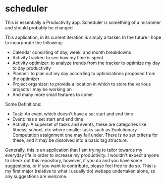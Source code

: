 scheduler
=========

<p> 
  This is essentially a Productivity app.
  Scheduler is something of a misnomer and should probably be changed 
</p>
<p>
  This application, in its current iteration is simply a tasker.
  In the future I hope to incorporate the following:
</p>
<ul>
  <li> Calendar consisting of day, week, and month breakdowns </li>
  <li> Activity tracker: to see how my time is spent </li>
  <li> Activity optimizer: to analyze trends from the tracker to optimize my day to day productivity </li>
  <li> Planner: to plan out my day according to optimizations proposed from the optimizer </li>
  <li> Project organizer: to provide a location in which to store the various projects I may be working on </li>
  <li> And many more small features to come </li>
</ul>

Some Definitions:
<ul>
  <li> Task: An event which doesn't have a set start and end time </li>
  <li> Event: has a set start and end time </li>
  <li> Activity: A superset of tasks and events, these are categories like fitness, school, etc where smaller tasks such as Evolutionary Computation assignment one may fall under.  There is no set criteria for these, and it may be dissolved into a basic tag structure. </li>
</ul>

<p>
  Generally, this is an application that I am trying to tailor towards my everyday life in order to increase my productivity.  I wouldn't expect anyone to check out this repository, however, if you do and you have some suggestions, or if you want to contribute, please feel free to do so.  This is my first major (relative to what I usually do) webapp undertaken alone, so any suggestions are welcome.
</p>
